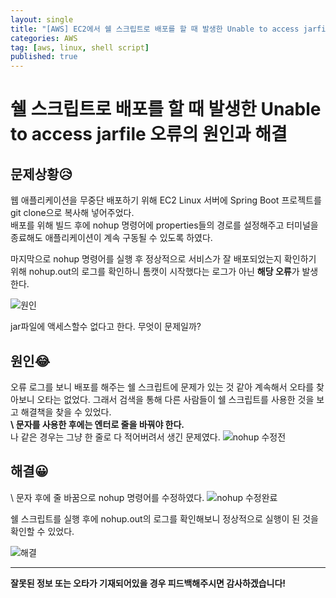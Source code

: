 ```yaml
---
layout: single
title: "[AWS] EC2에서 쉘 스크립트로 배포를 할 때 발생한 Unable to access jarfile 오류 "
categories: AWS
tag: [aws, linux, shell script]
published: true
---
```


# 쉘 스크립트로 배포를 할 때 발생한 Unable to access jarfile 오류의 원인과 해결

## 문제상황😥

웹 애플리케이션을 무중단 배포하기 위해 EC2 Linux 서버에 Spring Boot 프로젝트를 git clone으로 복사해 넣어주었다.  
배포를 위해 빌드 후에 nohup 명령어에 properties들의 경로를 설정해주고 터미널을 종료해도 애플리케이션이 계속 구동될 수 있도록 하였다.

마지막으로 nohup 명령어를 실행 후 정상적으로 서비스가 잘 배포되었는지 확인하기 위해 nohup.out의 로그를 확인하니 톰캣이 시작했다는 로그가 아닌 **해당 오류**가 발생한다.

![원인](https://user-images.githubusercontent.com/77107216/194506758-0298171f-fb1b-4f13-9369-89e6655dfce4.png)

jar파일에 액세스할수 없다고 한다. 무엇이 문제일까?

## 원인😂

오류 로그를 보니 배포를 해주는 쉘 스크립트에 문제가 있는 것 같아 계속해서 오타를 찾아보니 오타는 없었다. 그래서 검색을 통해 다른 사람들이 쉘 스크립트를 사용한 것을 보고 해결책을 찾을 수 있었다.  
**\ 문자를 사용한 후에는 엔터로 줄을 바꿔야 한다.**  
나 같은 경우는 그냥 한 줄로 다 적어버려서 생긴 문제였다.
![nohup 수정전](https://user-images.githubusercontent.com/77107216/194505100-878c1d26-e192-48a6-9fee-4d39e93f64ba.png)

## 해결😀

\ 문자 후에 줄 바꿈으로 nohup 명령어를 수정하였다.
![nohup 수정완료](https://user-images.githubusercontent.com/77107216/194505120-7bc7e1be-1204-4cc6-8ef7-76fe169a1288.png)

쉘 스크립트를 실행 후에 nohup.out의 로그를 확인해보니 정상적으로 실행이 된 것을 확인할 수 있었다.

![해결](https://user-images.githubusercontent.com/77107216/194505125-e7747b01-d8c8-4c77-98f5-da08cfd2ef63.png)

---

**잘못된 정보 또는 오타가 기재되어있을 경우 피드백해주시면 감사하겠습니다!**
